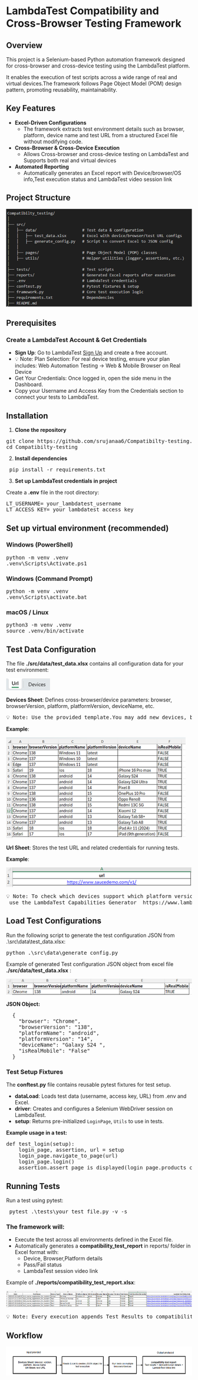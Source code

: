 # LambdaTest Compatibility and Cross-Browser Testing Framework

## Overview
This project is a Selenium-based Python automation framework designed for cross-browser and cross-device testing using the LambdaTest platform. 

It enables the execution of test scripts across a wide range of real and virtual devices.The framework follows Page Object Model (POM) design pattern, promoting reusability, maintainability.

## Key Features
- **Excel-Driven Configurations**
  - The framework extracts test environment details such as browser, platform, device name and test URL from a structured Excel file without modifying code.
- **Cross-Browser & Cross-Device Execution**
  - Allows Cross-browser and cross-device testing on LambdaTest and Supports both real and virtual devices
- **Automated Reporting**
  - Automatically generates an Excel report with Device/browser/OS info,Test execution status and LambdaTest video session link

## Project Structure
![alt text](images/image-1.png)

## Prerequisites
### Create a LambdaTest Account & Get Credentials
-	**Sign Up**: Go to LambdaTest [Sign Up](https://accounts.lambdatest.com/dashboard) and create a free account.
- 💡 Note: Plan Selection: For real device testing, ensure your plan includes: Web Automation Testing → Web & Mobile Browser on Real Device
- Get Your Credentials: Once logged in, open the side menu in the Dashboard.
- Copy your Username and Access Key from the Credentials section to connect your tests to LambdaTest.

## Installation
1. **Clone the repository**

<pre>
git clone https://github.com/srujanaa6/Compatibilty-testing.git
cd Compatibilty-testing
</pre>

2. **Install dependencies**

<pre> pip install -r requirements.txt </pre>

3. **Set up LambdaTest credentials in project**

Create a **.env** file in the root directory:
<pre>LT_USERNAME= your_lambdatest_username
LT_ACCESS_KEY= your_lambdatest_access_key
</pre>

## Set up virtual environment (recommended)

### Windows (PowerShell)
<pre>
python -m venv .venv
.venv\Scripts\Activate.ps1
</pre>

### Windows (Command Prompt)
<pre>
python -m venv .venv
.venv\Scripts\activate.bat
</pre>

### macOS / Linux
<pre>
python3 -m venv .venv
source .venv/bin/activate
</pre>

## Test Data Configuration
The file **./src/data/test_data.xlsx** contains all configuration data for your test environment:

![alt text](images/image-7.png)

**Devices Sheet**: Defines cross-browser/device parameters:
browser, browserVersion, platform, platformVersion, deviceName, etc.

<pre>
💡 Note: Use the provided template.You may add new devices, but ensure column names remain unchanged.
</pre>

**Example**:

![alt text](images/image.png)

**Url Sheet**: Stores the test URL and related credentials for running tests.

**Example**:

![alt text](images/image-5.png)

<pre>
💡 Note: To check which devices support which platform versions:
 use the LambdaTest Capabilities Generator  https://www.lambdatest.com/capabilities-generator/.
</pre>

## Load Test Configurations
Run the following script to generate the test configuration JSON from .\src\data\test_data.xlsx:

<pre>python .\src\data\generate_config.py</pre>

Example of generated Test configuration JSON object from excel file **./src/data/test_data.xlsx** :

![alt text](images/image-3.png)

**JSON Object:**
<pre>
  {
    "browser": "Chrome",
    "browserVersion": "138",
    "platformName": "android",
    "platformVersion": "14",
    "deviceName": "Galaxy S24 ",
    "isRealMobile": "False"
  }
</pre>

### Test Setup Fixtures

The **conftest.py** file contains reusable pytest fixtures for test setup.
- **dataLoad**: Loads test data (username, access key, URL) from .env and Excel.
- **driver**: Creates and configures a Selenium WebDriver session on LambdaTest.
- **setup**: Returns pre-initialized `LoginPage`, `Utils` to use in tests.

**Example usage in a test:**
<pre>
def test_login(setup):
    login_page, assertion, url = setup
    login_page.navigate_to_page(url)
    login_page.login()
    assertion.assert_page_is_displayed(login_page.products_catalog_page, "Products Catalog Page")
</pre>

## Running Tests
Run a test using pytest:
<pre> pytest .\tests\your_test_file.py -v -s </pre>

### The framework will:
- Execute the test across all environments defined in the Excel file.
- Automatically generates a **compatibility_test_report** in reports/ folder in Excel format with:
  - Device, Browser,Platform details
  - Pass/Fail status
  - LambdaTest session video link

Example of **./reports/compatibility_test_report.xlsx**:

![alt text](images/image-2.png)

<pre>
💡 Note: Every execution appends Test Results to compatibility_test_report
</pre>


## Workflow

![alt text](images/image-8.png)
